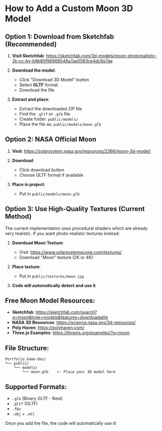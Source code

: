 # How to Add a Custom Moon 3D Model

## Option 1: Download from Sketchfab (Recommended)

1. **Visit Sketchfab**: https://sketchfab.com/3d-models/moon-photorealistic-2k-cc-by-b8b80f96968548a7ae0583ce4dc6e7ae

2. **Download the model**:
   - Click "Download 3D Model" button
   - Select **GLTF** format
   - Download the file

3. **Extract and place**:
   - Extract the downloaded ZIP file
   - Find the `.gltf` or `.glb` file
   - Create folder: `public/models/`
   - Place the file as: `public/models/moon.glb`

## Option 2: NASA Official Moon

1. **Visit**: https://solarsystem.nasa.gov/resources/2366/moon-3d-model/

2. **Download**:
   - Click download button
   - Choose GLTF format if available

3. **Place in project**:
   - Put in `public/models/moon.glb`

## Option 3: Use High-Quality Textures (Current Method)

The current implementation uses procedural shaders which are already very realistic. If you want photo-realistic textures instead:

1. **Download Moon Texture**:
   - Visit: https://www.solarsystemscope.com/textures/
   - Download "Moon" texture (2K or 4K)

2. **Place texture**:
   - Put in `public/textures/moon.jpg`

3. **Code will automatically detect and use it**

## Free Moon Model Resources:

- **Sketchfab**: https://sketchfab.com/search?q=moon&type=models&features=downloadable
- **NASA 3D Resources**: https://science.nasa.gov/3d-resources/
- **Poly Haven**: https://polyhaven.com/
- **Three.js Examples**: https://threejs.org/examples/?q=moon

## File Structure:
```
Portfolio_Game-Des/
└── public/
    └── models/
        └── moon.glb    <- Place your 3D model here
```

## Supported Formats:
- `.glb` (Binary GLTF - Best)
- `.gltf` (GLTF)
- `.fbx`
- `.obj` + `.mtl`

Once you add the file, the code will automatically use it!
